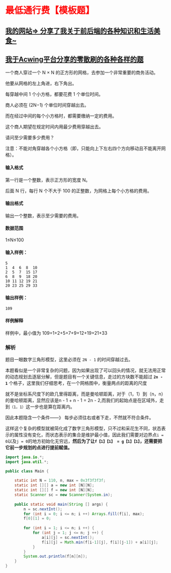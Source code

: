 # <font color='red'>最低通行费【模板题】</font>

## [我的网站=> 分享了我关于前后端的各种知识和生活美食~](https://www.fanxy.cloud)

## [我于Acwing平台分享的零散刷的各种各样的题](https://www.acwing.com/blog/content/33005/) 

一个商人穿过一个 N × N 的正方形的网格，去参加一个非常重要的商务活动。

他要从网格的左上角进，右下角出。

每穿越中间 1 个小方格，都要花费 1 个单位时间。

商人必须在 (2N−1) 个单位时间穿越出去。

而在经过中间的每个小方格时，都需要缴纳一定的费用。

这个商人期望在规定时间内用最少费用穿越出去。

请问至少需要多少费用？

注意：不能对角穿越各个小方格（即，只能向上下左右四个方向移动且不能离开网格）。

#### 输入格式

第一行是一个整数，表示正方形的宽度 N。

后面 N 行，每行 N 个不大于 100 的正整数，为网格上每个小方格的费用。

#### 输出格式

输出一个整数，表示至少需要的费用。

#### 数据范围

1≤N≤100

#### 输入样例：

```
5
1  4  6  8  10
2  5  7  15 17
6  8  9  18 20
10 11 12 19 21
20 23 25 29 33
```

#### 输出样例：

```
109
```

#### 样例解释

样例中，最小值为 109=1+2+5+7+9+12+19+21+33



### 解析

题目一眼数字三角形模型，这里必须在 `2N - 1` 的时间穿越过去。

本题看似是一个非常复杂的问题，因为如果出现了可以回头的情况，就无法用正常的动态规划去逐层分解，但是题目有一个关键信息，走过的方块数不能超过 **`2n - 1`** 个格子，这里我们仔细思考，在一个网格图中，衡量两点的距离的尺度

就不是坐标系尺度下的欧几里得距离，而是曼哈顿距离，对于（1，1）到（n，n）的曼哈顿距离，显然应该是n - 1 + n - 1 = 2n - 2,而我们的起始点是在区域外，走到`（1，1）`这一步也是算在距离内。

因此本题隐含一个条件——》 每步必须往右或者下走，不然就不符合条件。

这样这个复杂的模型就被简化成了数字三角形模型，只不过和采花生不同，状态表示的属性没有变化，而状态表示的集合是维护最小值，因此我们需要对边界点`i = 0`以及`j = 0`的地方初始化无穷远，**然后为了让`f【1】【1】 = g【1】【1】`，还需要把它前一步规划的点进行提前赋值。**

```java
import java.io.*;
import java.util.*;

public class Main {
    
    static int N = 110, n, max = 0x3f3f3f3f;
    static int [][] a = new int [N][N];
    static int [][] f = new int [N][N];
    static Scanner sc = new Scanner(System.in);
    
    public static void main(String [] args) {
        n = sc.nextInt();
        for (int i = 0; i <= n; i ++) Arrays.fill(f[i], max);
        f[0][1] = 0;
        
        for (int i = 1; i <= n; i ++) {
            for (int j = 1; j <= n; j ++) {
                a[i][j] = sc.nextInt();
                f[i][j] = Math.min(f[i-1][j], f[i][j-1]) + a[i][j];
            }
        }
        System.out.println(f[n][n]);
    }
}
```







